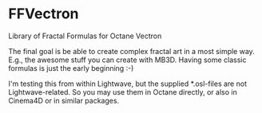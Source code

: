 # FFVectron
Library of Fractal Formulas for Octane Vectron

The final goal is be able to create complex fractal art in a most simple way. E.g., the awesome stuff you can create with MB3D. 
Having some classic formulas is just the early beginning :-)

I'm testing this from within Lightwave, but the supplied *.osl-files are not Lightwave-related. So you may use them in Octane directly, or also in Cinema4D or in similar packages.
